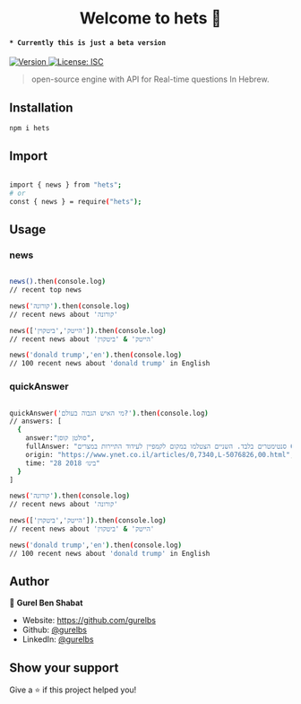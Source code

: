 <h1 align="center">Welcome to hets 👋</h1>
<h4><code>* Currently this is just a beta version</code></h4>
<p>
  <a href="https://www.npmjs.com/package/hets" target="_blank">
    <img alt="Version" src="https://img.shields.io/npm/v/hets.svg">
  </a>
  <a href="#" target="_blank">
    <img alt="License: ISC" src="https://img.shields.io/badge/License-ISC-yellow.svg" />
  </a>
</p>

> open-source engine with API for Real-time questions In Hebrew.

## Installation

```sh
npm i hets
```
## Import

```sh

import { news } from "hets";
# or 
const { news } = require("hets");
```
## Usage

### news
```sh

news().then(console.log) 
// recent top news

news('קורונה').then(console.log) 
// recent news about 'קורונה'

news(['הייטק','ביטקוין']).then(console.log) 
// recent news about 'הייטק' & 'ביטקוין' 

news('donald trump','en').then(console.log) 
// 100 recent news about 'donald trump' in English 

```
### quickAnswer
```sh

quickAnswer('מי האיש הגבוה בעולם?').then(console.log) 
// answers: [
  {
    answer:"סולטן קוסן",
    fullAnswer: "סולטן קוסן, האיש הגבוה בעולם, שמתנשא ל-2.51 מטרים, נפגש בפירמידות במצרים עם ג'יוטי אמג'י, האישה הנמוכה בעולם, שגובהה 62.8 סנטימטרים בלבד. השניים הצטלמו במקום לקמפיין לעידוד התיירות במצרים.",
    origin: "https://www.ynet.co.il/articles/0,7340,L-5076826,00.html",
    time: "28 בינו׳ 2018"
  }
]

news('קורונה').then(console.log) 
// recent news about 'קורונה'

news(['הייטק','ביטקוין']).then(console.log) 
// recent news about 'הייטק' & 'ביטקוין' 

news('donald trump','en').then(console.log) 
// 100 recent news about 'donald trump' in English 

```

## Author

👤 **Gurel Ben Shabat**

* Website: https://github.com/gurelbs
* Github: [@gurelbs](https://github.com/gurelbs)
* LinkedIn: [@gurelbs](https://linkedin.com/in/gurelbs)

## Show your support

Give a ⭐️ if this project helped you!